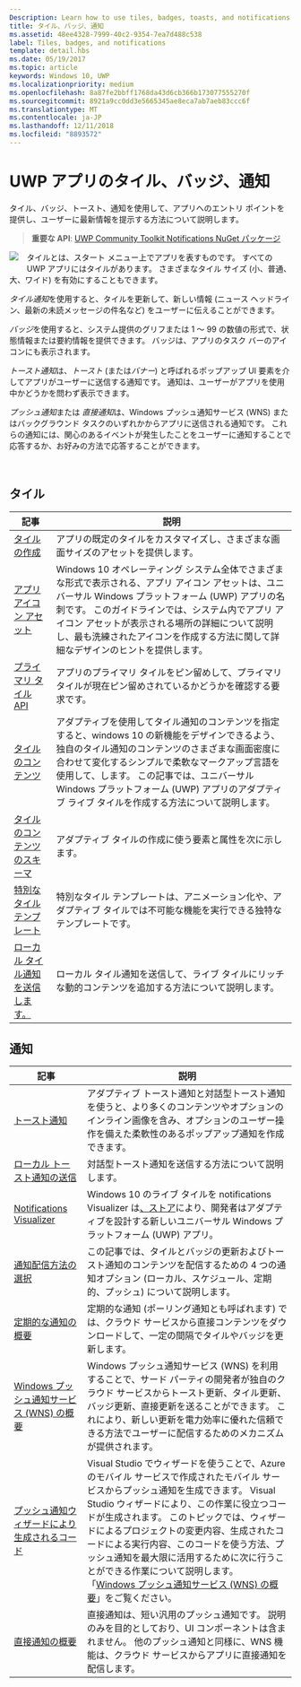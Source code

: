 ```yaml
---
Description: Learn how to use tiles, badges, toasts, and notifications to provide entry points into your app and keep users up-to-date.
title: タイル、バッジ、通知
ms.assetid: 48ee4328-7999-40c2-9354-7ea7d488c538
label: Tiles, badges, and notifications
template: detail.hbs
ms.date: 05/19/2017
ms.topic: article
keywords: Windows 10, UWP
ms.localizationpriority: medium
ms.openlocfilehash: 8a87fe2bbff1768da43d6cb366b173077555270f
ms.sourcegitcommit: 8921a9cc0dd3e5665345ae8eca7ab7aeb83ccc6f
ms.translationtype: MT
ms.contentlocale: ja-JP
ms.lasthandoff: 12/11/2018
ms.locfileid: "8893572"
---
```

# <a name="tiles-badges-and-notifications-for-uwp-apps"></a>UWP アプリのタイル、バッジ、通知
 

タイル、バッジ、トースト、通知を使用して、アプリへのエントリ ポイントを提供し、ユーザーに最新情報を提示する方法について説明します。

> **重要な API**: [UWP Community Toolkit Notifications NuGet パッケージ](https://www.nuget.org/packages/Microsoft.Toolkit.Uwp.Notifications/)

<p><img style="float: left; margin: 0px 15px 15px 0px;" src="images/tile-and-live-tile.png" />
タイルとは、スタート メニュー上でアプリを表すものです。 すべての UWP アプリにはタイルがあります。 さまざまなタイル サイズ (小、普通、大、ワイド) を有効にすることもできます。</p>

<p><em>タイル通知</em>を使用すると、タイルを更新して、新しい情報 (ニュース ヘッドライン、最新の未読メッセージの件名など) をユーザーに伝えることができます。</p>

<p><em>バッジ</em>を使用すると、システム提供のグリフまたは 1 ～ 99 の数値の形式で、状態情報または要約情報を提供できます。 バッジは、アプリのタスク バーのアイコンにも表示されます。 </p>

<p><em>トースト通知</em>は、<em>トースト</em> (または<em>バナー</em>) と呼ばれるポップアップ UI 要素を介してアプリがユーザーに送信する通知です。 通知は、ユーザーがアプリを使用中かどうかを問わず表示できます。</p>
<p><em>プッシュ通知</em>または <em>直接通知</em>は、Windows プッシュ通知サービス (WNS) またはバックグラウンド タスクのいずれかからアプリに送信される通知です。 これらの通知には、関心のあるイベントが発生したことをユーザーに通知することで応答するか、お好みの方法で応答することができます。</p>

 
## <a name="tiles"></a>タイル
| 記事 | 説明 |
| --- | --- |
| [タイルの作成](creating-tiles.md) | アプリの既定のタイルをカスタマイズし、さまざまな画面サイズのアセットを提供します。 |
| [アプリ アイコン アセット](app-assets.md) | Windows 10 オペレーティング システム全体でさまざまな形式で表示される、アプリ アイコン アセットは、ユニバーサル Windows プラットフォーム (UWP) アプリの名刺です。 このガイドラインでは、システム内でアプリ アイコン アセットが表示される場所の詳細について説明し、最も洗練されたアイコンを作成する方法に関して詳細なデザインのヒントを提供します。 |
| [プライマリ タイル API](primary-tile-apis.md) | アプリのプライマリ タイルをピン留めして、プライマリ タイルが現在ピン留めされているかどうかを確認する要求です。 |
| [タイルのコンテンツ](create-adaptive-tiles.md) | アダプティブを使用してタイル通知のコンテンツを指定すると、windows 10 の新機能をデザインできるよう、独自のタイル通知のコンテンツのさまざまな画面密度に合わせて変化するシンプルで柔軟なマークアップ言語を使用して、します。 この記事では、ユニバーサル Windows プラットフォーム (UWP) アプリのアダプティブ ライブ タイルを作成する方法について説明します。 |
| [タイルのコンテンツのスキーマ](../tiles-and-notifications/tile-schema.md) | アダプティブ タイルの作成に使う要素と属性を次に示します。 |
| [特別なタイル テンプレート](special-tile-templates-catalog.md) | 特別なタイル テンプレートは、アニメーション化や、アダプティブ タイルでは不可能な機能を実行できる独特なテンプレートです。 |
| [ローカル タイル通知を送信します。](sending-a-local-tile-notification.md) | ローカル タイル通知を送信して、ライブ タイルにリッチな動的コンテンツを追加する方法について説明します。 |


## <a name="notifications"></a>通知

| 記事 | 説明 |
| --- | --- |
| [トースト通知](adaptive-interactive-toasts.md) | アダプティブ トースト通知と対話型トースト通知を使うと、より多くのコンテンツやオプションのインライン画像を含み、オプションのユーザー操作を備えた柔軟性のあるポップアップ通知を作成できます。 |
| [ローカル トースト通知の送信](send-local-toast.md) | 対話型トースト通知を送信する方法について説明します。 |
| [Notifications Visualizer](notifications-visualizer.md) | Windows 10 のライブ タイルを notifications Visualizer は[、ストア](https://www.microsoft.com/store/apps/notifications-visualizer/9nblggh5xsl1)により、開発者はアダプティブを設計する新しいユニバーサル Windows プラットフォーム (UWP) アプリ。 |
| [通知配信方法の選択](choosing-a-notification-delivery-method.md) | この記事では、タイルとバッジの更新およびトースト通知のコンテンツを配信するための 4 つの通知オプション (ローカル、スケジュール、定期的、プッシュ) について説明します。 |
| [定期的な通知の概要](periodic-notification-overview.md) | 定期的な通知 (ポーリング通知とも呼ばれます) では、クラウド サービスから直接コンテンツをダウンロードして、一定の間隔でタイルやバッジを更新します。 |
| [Windows プッシュ通知サービス (WNS) の概要](windows-push-notification-services--wns--overview.md) | Windows プッシュ通知サービス (WNS) を利用することで、サード パーティの開発者が独自のクラウド サービスからトースト更新、タイル更新、バッジ更新、直接更新を送ることができます。 これにより、新しい更新を電力効率に優れた信頼できる方法でユーザーに配信するためのメカニズムが提供されます。 |
| [プッシュ通知ウィザードにより生成されるコード](the-code-generated-by-the-push-notification-wizard.md) | Visual Studio でウィザードを使うことで、Azure のモバイル サービスで作成されたモバイル サービスからプッシュ通知を生成できます。 Visual Studio ウィザードにより、この作業に役立つコードが生成されます。 このトピックでは、ウィザードによるプロジェクトの変更内容、生成されたコードによる実行内容、このコードを使う方法、プッシュ通知を最大限に活用するために次に行うことができる作業について説明します。 「[Windows プッシュ通知サービス (WNS) の概要](windows-push-notification-services--wns--overview.md)」をご覧ください。 |
| [直接通知の概要](raw-notification-overview.md) | 直接通知は、短い汎用のプッシュ通知です。 説明のみを目的としており、UI コンポーネントは含まれません。 他のプッシュ通知と同様に、WNS 機能は、クラウド サービスからアプリに直接通知を配信します。 |
